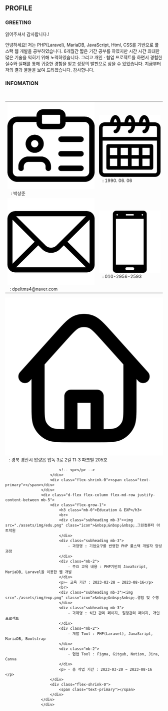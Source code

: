 <div class="resume-section-content">
                    <h2 class="mb-5">PROFILE</h2>
                    <div class="d-flex flex-column flex-md-row justify-content-between mb-5">
                        <div class="flex-grow-1">
                            <h3 class="mb-0">GREETING</h3>
                            <div class="subheading mb-3">읽어주셔서 감사합니다.!</div>
                            <p>안녕하세요! 저는 PHP(Laravel), MariaDB, JavaScript, Html, CSS를 기반으로 풀스택 웹 개발을 공부하였습니다. 6개월간 짧은 기간 공부를 하였지만
                                시간 시간 최대한 많은 기술을 익히기 위해 노력하였습니다. 그리고 개인 · 협업 프로젝트를 하면서 경험한 실수와 실패를 통해 귀중한 경험을 얻고 
                                성장의 발판으로 삼을 수 있었습니다. 지금부터 저의 결과 물들을 보여 드리겠습니다. 감사합니다.</p>
                        </div>
                        <div class="flex-shrink-0"><span class="text-primary"></span></div>
                    </div>
                    <div class="d-flex flex-column flex-md-row justify-content-between mb-5">
                        <div class="flex-grow-1">
                            <h3 class="mb-0">INFOMATION</h3>
                            <br>
                            <table>
                                <tr>
                                    <td class="right_td"><div class="subheading mb-3"><img src="./assets/img/name.png" class="icon">&nbsp;&nbsp; : 박상준</div></td>
                                    <td class="left_td"><div class="subheading mb-3"><img src="./assets/img/callender.png" class="icon">&nbsp;&nbsp; : 1990. 06. 06</div></td>
                                </tr>
                                <tr>
                                    <td class="right_td"><div class="subheading mb-3"><img src="./assets/img/mail.png" class="icon"> &nbsp;&nbsp;: dpeltms4@naver.com</div></td>
                                    <td class="left_td"><div class="subheading mb-3"><img src="./assets/img/moblie.png" class="icon">&nbsp;&nbsp; : 010-2956-2593</div></td>
                                </tr>
                            </table>
                            <div class="subheading mb-3"><img src="./assets/img/home.png" class="icon">&nbsp;&nbsp; : 경북 경산시 압량읍 압독 3로 2길 11-3 파크빌 205호</div>
                            
                            <!-- <p></p> -->
                        </div>
                        <div class="flex-shrink-0"><span class="text-primary"></span></div>
                    </div>
                    <div class="d-flex flex-column flex-md-row justify-content-between mb-5">
                        <div class="flex-grow-1">
                            <h3 class="mb-0">Education & EXP</h3>
                            <br>
                            <div class="subheading mb-3"><img src="./assets/img/edu.png" class="icon">&nbsp;&nbsp;&nbsp;.그린컴퓨터 아트학원
                            </div>
                            <div class="subheading mb-3">
                                - 과정명 : 기업요구를 반영한 PHP 풀스택 개발자 양성과정
                            </div>
                            <div class="mb-2">
                                - 주요 교육 내용 : PHP기반의 JavaScript, MariaDB, Laravel을 이용한 웹 개발
                            </div>
                            <p>- 교육 기간 : 2023-02-28 ~ 2023-08-16</p>
                            <br>
                            <div class="subheading mb-3"><img src="./assets/img/exp.png" class="icon">&nbsp;&nbsp;&nbsp;.경험 및 수행
                            </div>
                            <div class="subheading mb-3">
                                - 과제명 : 식단 관리 페이지, 일정관리 페이지, 개인 프로젝트 
                            </div>
                            <div class="mb-2">
                                - 개발 Tool : PHP(Laravel), JavaScript, MariaDB, Bootstrap
                            </div>
                            <div class="mb-2">
                                - 협업 Tool : Figma, Gitgub, Notion, Jira, Canva 
                            </div>
                            <p> - 총 작업 기간 : 2023-03-20 ~ 2023-08-16 </p>
                        </div>
                        <div class="flex-shrink-0">
                            <span class="text-primary"></span>
                        </div>
                    </div>
                    </div>
